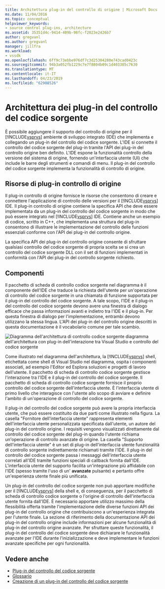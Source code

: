 ```yaml
---
title: Architettura plug-in del controllo di origine | Microsoft Docs
ms.date: 11/04/2016
ms.topic: conceptual
helpviewer_keywords:
- source control plug-ins, architecture
ms.assetid: 35351d4c-9414-409b-98fc-f2023e2426b7
author: gregvanl
ms.author: gregvanl
manager: jillfra
ms.workload:
- vssdk
ms.openlocfilehash: 6ff9c73ebbe976df7c3d25304280e743cad0423c
ms.sourcegitcommit: 94b3a052fb1229c7e7f8804b09c1d403385c7630
ms.translationtype: MT
ms.contentlocale: it-IT
ms.lasthandoff: 04/23/2019
ms.locfileid: "62908526"
---
```

# <a name="source-control-plug-in-architecture"></a>Architettura dei plug-in del controllo del codice sorgente
È possibile aggiungere il supporto del controllo di origine per il [!INCLUDE[vsprvs](../../code-quality/includes/vsprvs_md.md)] ambiente di sviluppo integrato (IDE) che implementa e collegando un plug-in del controllo del codice sorgente. L'IDE si connette il controllo del codice sorgente del plug-in tramite l'API dei plug-in del controllo origine ben definito. L'IDE espone la funzionalità controllo della versione del sistema di origine, fornendo un'interfaccia utente (UI) che include le barre degli strumenti e comandi di menu. Il plug-in del controllo del codice sorgente implementa la funzionalità di controllo di origine.

## <a name="source-control-plug-in-resources"></a>Risorse di plug-in controllo di origine
 Il plug-in controllo di origine fornisce le risorse che consentono di creare e connettere l'applicazione di controllo delle versioni per il [!INCLUDE[vsprvs](../../code-quality/includes/vsprvs_md.md)] IDE. Il plug-in controllo di origine contiene la specifica API che deve essere implementata da un plug-in del controllo del codice sorgente in modo che può essere integrato nel [!INCLUDE[vsprvs](../../code-quality/includes/vsprvs_md.md)] IDE. Contiene anche un esempio di codice, scritto in C++, che implementa una struttura del plug-in consentono di illustrare le implementazione del controllo delle funzioni essenziali conforme con l'API dei plug-in del controllo origine.

 La specifica API dei plug-in del controllo origine consente di sfruttare qualsiasi controllo del codice sorgente di propria scelta se si crea un controllo del codice sorgente DLL con il set di funzioni implementati in conformità con l'API dei plug-in del controllo sorgente richiesto.

## <a name="components"></a>Componenti
 Il pacchetto di scheda di controllo codice sorgente nel diagramma è il componente dell'IDE che traduce la richiesta dell'utente per un'operazione di controllo del codice sorgente in una chiamata di funzione supportata per il plug-in del controllo del codice sorgente. A tale scopo, l'IDE e il plug-in del controllo del codice sorgente devono avere una finestra di dialogo efficace che passa informazioni avanti e indietro tra l'IDE e il plug-in. Per questa finestra di dialogo per l'implementazione, entrambi devono utilizzano la stessa lingua. L'API dei plug-in del controllo origine descritti in questa documentazione è il vocabolario comune per tale scambio.

 ![Diagramma dell'architettura di controllo codice sorgente](../../extensibility/internals/media/vs_sccsdk_plug_in_arch.gif "vs_sccsdk_plug_in_arch") diagramma dell'architettura con plug-in dell'interazione tra Visual Studio e controllo del codice sorgente

 Come illustrato nel diagramma dell'architettura, la [!INCLUDE[vsprvs](../../code-quality/includes/vsprvs_md.md)] shell, etichettata come shell di Visual Studio nel diagramma, ospita i componenti associati, ad esempio l'Editor ed Esplora soluzioni e progetti di lavoro dell'utente. Il pacchetto di scheda di controllo codice sorgente gestisce l'interazione tra l'IDE e il plug-in del controllo del codice sorgente. Il pacchetto di scheda di controllo codice sorgente fornisce il proprio controllo del codice sorgente dell'interfaccia utente. È l'interfaccia utente di primo livello che interagisce con l'utente allo scopo di avviare e definire l'ambito di un'operazione di controllo del codice sorgente.

 Il plug-in del controllo del codice sorgente può avere la propria interfaccia utente, che può essere costituito da due parti come illustrato nella figura. La casella "Fornitore dell'interfaccia utente" rappresenta elementi dell'interfaccia utente personalizzata specificata dall'utente, un autore del plug-in del controllo origine. I requisiti vengono visualizzati direttamente dal controllo del codice sorgente del plug-in quando l'utente richiama un'operazione di controllo avanzate di origine. La casella "Supporto dell'interfaccia utente" è un set di plug-in dell'interfaccia utente funzionalità di controllo sorgente indirettamente richiamati tramite l'IDE. Il plug-in del controllo del codice sorgente passa i messaggi dell'interfaccia utente correlati all'IDE tramite funzioni speciali di callback fornita dall'IDE. L'interfaccia utente del supporto facilita un'integrazione più affidabile con l'IDE (spesso tramite l'uso di un' **avanzate** pulsante) e pertanto offre un'esperienza utente finale più unificata.

 Un plug-in del controllo del codice sorgente non può apportare modifiche per il [!INCLUDE[vsprvs](../../code-quality/includes/vsprvs_md.md)] della shell e, di conseguenza, per il pacchetto di scheda di controllo codice sorgente o l'origine di controllo dell'interfaccia utente fornita dall'IDE. È necessario apportare utilizzo massimo della flessibilità offerta tramite l'implementazione delle diverse funzioni API dei plug-in del controllo origine che contribuiscono a un'esperienza integrata per l'utente finale. La sezione di riferimento della documentazione API dei plug-in del controllo origine include informazioni per alcune funzionalità di plug-in del controllo origine avanzate. Per sfruttare queste funzionalità, il plug-in del controllo del codice sorgente deve dichiarare le funzionalità avanzate per l'IDE durante l'inizializzazione e deve implementare le funzioni avanzate specifiche per ogni funzionalità.

## <a name="see-also"></a>Vedere anche
- [Plug-in del controllo del codice sorgente](../../extensibility/source-control-plug-ins.md)
- [Glossario](../../extensibility/source-control-plug-in-glossary.md)
- [Creazione di un plug-in del controllo del codice sorgente](../../extensibility/internals/creating-a-source-control-plug-in.md)